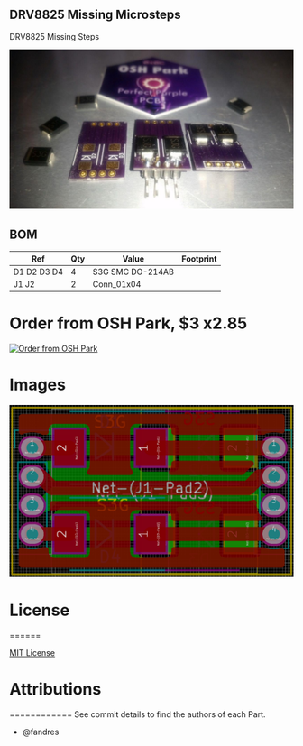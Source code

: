 ﻿## DRV8825 Missing Microsteps
DRV8825 Missing Steps

![DRV8825_missing_microsteps](/PCB/DRV8825_missing_microsteps/Images/DRV8825_missing_microsteps.jpg)

## BOM 
Ref | Qty | Value | Footprint 
--- | --- | ----- | --------
D1 D2 D3 D4  | 4 | S3G SMC DO-214AB 
J1 J2  | 2 | Conn_01x04 

# Order from OSH Park, $3 x2.85 

<a href="https://oshpark.com/shared_projects/WslGSema"><img src="https://oshpark.com/assets/badge-5b7ec47045b78aef6eb9d83b3bac6b1920de805e9a0c227658eac6e19a045b9c.png" alt="Order from OSH Park"></img></a>


# Images
![PCB_Kicad](/PCB/DRV8825_missing_microsteps/Images/PCB_Kicad.png)


# License 
======

[MIT License](/PCB/DRV8825_missing_microsteps/Images/LICENCE)

# Attributions
============
See commit details to find the authors of each Part.
- @fandres
